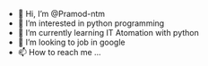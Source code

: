 - 👋 Hi, I’m @Pramod-ntm
- 👀 I’m interested in python programming
- 🌱 I’m currently learning IT Atomation with python
- 💞️ I’m looking to job in google
- 📫 How to reach me ...

<!---
Pramod-ntm/Pramod-ntm is a ✨ special ✨ repository because its `README.md` (this file) appears on your GitHub profile.
You can click the Preview link to take a look at your changes.
--->
 
